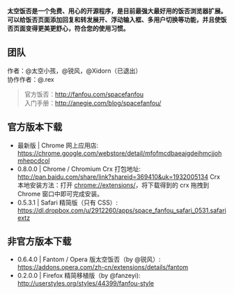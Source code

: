 **太空饭否是一个免费、用心的开源程序，是目前最强大最好用的饭否浏览器扩展。可以给饭否页面添加回复和转发展开、浮动输入框、多用户切换等功能，并且使饭否页面变得更美更舒心，符合您的使用习惯。**

## 团队
作者：@太空小孩，@锐风，@Xidorn（已退出）  
协作作者：@.rex  
> 官方饭否：http://fanfou.com/spacefanfou  
> 入门手册：http://anegie.com/blog/spacefanfou/ 

## 官方版本下载
* 最新版 | Chrome 网上应用店: https://chrome.google.com/webstore/detail/mfofmcdbaeajgdeihmcjjohmhepcdcol
* 0.8.0.0 | Chrome / Chromium Crx 打包地址: http://pan.baidu.com/share/link?shareid=369410&uk=1932005134
Crx 本地安装方法：打开 [chrome://extensions/](chrome://extensions/)，将下载得到的 crx 拖拽到 Chrome 窗口中即可完成安装。
* 0.5.3.1 | Safari 精简版（只有 CSS）: https://dl.dropbox.com/u/2912260/apps/space_fanfou_safari_0531.safariextz

## 非官方版本下载
* 0.6.4.0 | Fantom / Opera 版太空饭否（by @锐风）: https://addons.opera.com/zh-cn/extensions/details/fantom
* 0.2.0.0 | Firefox 精简移植版（by @fanzeyi): http://userstyles.org/styles/44399/fanfou-style

